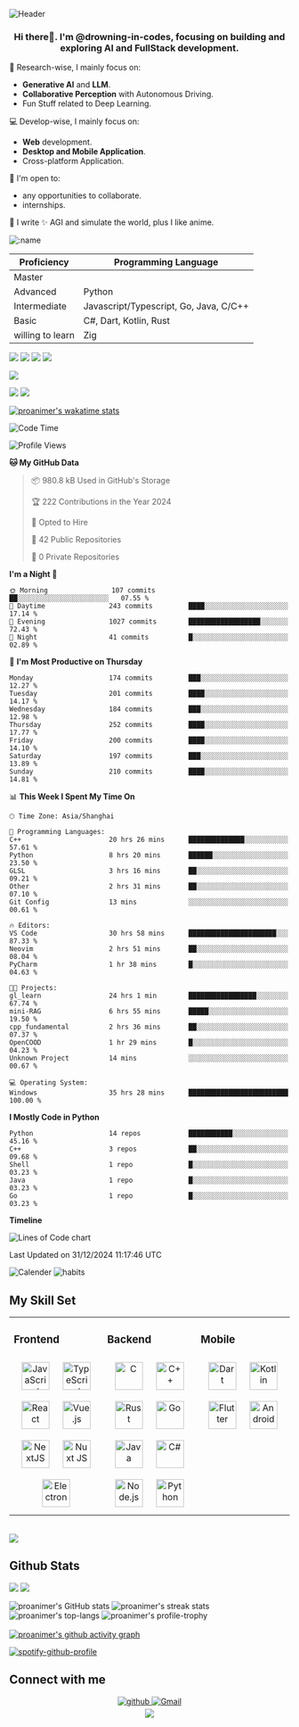 
![Header](./github-header-image.png)


### <div align="center">Hi there👋. I'm @drowning-in-codes, focusing on building and exploring AI and FullStack development.</div>  

🏫 Research-wise, I mainly focus on:
- **Generative AI** and **LLM**.
- **Collaborative Perception** with Autonomous Driving.
- Fun Stuff related to Deep Learning.

💻 Develop-wise, I mainly focus on: 
- **Web** development.  
- **Desktop and Mobile Application**.
- Cross-platform Application.

👐 I'm open to:
- any opportunities to collaborate.
- internships.

🍙 I write 
✨ AGI and simulate the world, plus I like anime.  
  
![:name](https://count.getloli.com/get/@:proanimer.github.readme)

 | Proficiency | Programming Language |
|--------------|------|
| Master       |  |
| Advanced      | Python |
| Intermediate         | Javascript/Typescript, Go, Java, C/C++   |
| Basic         | C#, Dart, Kotlin, Rust  |
| willing to learn         |  Zig  |
<div>
  <a href="http://sekyoro.top"><img src="https://img.shields.io/badge/Blog-sekyoro.top-brightgreen" /></a>
  <a href="http://www.proanimer.com"><img src="https://img.shields.io/badge/website-proanimer.com-blue" /></a>
  <pciture> <img src="https://stats.justsong.cn/api//website/?url=http://www.sekyoro.top/&style=flat&logo=Hexo"> <img src="https://komarev.com/ghpvc/?username=drowning-in-codes&&style=flat-square"  /></pciture>
</div>

<pciture><img src="./github-metrics.svg"/></pciture>
<br/> 

<picture><img src="./ayanami.png"/></picture>
<picture><img src="./metrics.plugin.anilist.svg"/></picture>

[![proanimer's wakatime stats](https://github-readme-stats.vercel.app/api/wakatime?username=proanimer)](https://github.com/anuraghazra/github-readme-stats&layout=compact)

<!--START_SECTION:waka-->
![Code Time](http://img.shields.io/badge/Code%20Time-2%2C008%20hrs%2012%20mins-blue)

![Profile Views](http://img.shields.io/badge/Profile%20Views-5-blue)

**🐱 My GitHub Data** 

> 📦 980.8 kB Used in GitHub's Storage 
 > 
> 🏆 222 Contributions in the Year 2024
 > 
> 💼 Opted to Hire
 > 
> 📜 42 Public Repositories 
 > 
> 🔑 0 Private Repositories 
 > 
**I'm a Night 🦉** 

```text
🌞 Morning                107 commits         ██░░░░░░░░░░░░░░░░░░░░░░░   07.55 % 
🌆 Daytime                243 commits         ████░░░░░░░░░░░░░░░░░░░░░   17.14 % 
🌃 Evening                1027 commits        ██████████████████░░░░░░░   72.43 % 
🌙 Night                  41 commits          █░░░░░░░░░░░░░░░░░░░░░░░░   02.89 % 
```
📅 **I'm Most Productive on Thursday** 

```text
Monday                   174 commits         ███░░░░░░░░░░░░░░░░░░░░░░   12.27 % 
Tuesday                  201 commits         ████░░░░░░░░░░░░░░░░░░░░░   14.17 % 
Wednesday                184 commits         ███░░░░░░░░░░░░░░░░░░░░░░   12.98 % 
Thursday                 252 commits         ████░░░░░░░░░░░░░░░░░░░░░   17.77 % 
Friday                   200 commits         ████░░░░░░░░░░░░░░░░░░░░░   14.10 % 
Saturday                 197 commits         ███░░░░░░░░░░░░░░░░░░░░░░   13.89 % 
Sunday                   210 commits         ████░░░░░░░░░░░░░░░░░░░░░   14.81 % 
```


📊 **This Week I Spent My Time On** 

```text
🕑︎ Time Zone: Asia/Shanghai

💬 Programming Languages: 
C++                      20 hrs 26 mins      ██████████████░░░░░░░░░░░   57.61 % 
Python                   8 hrs 20 mins       ██████░░░░░░░░░░░░░░░░░░░   23.50 % 
GLSL                     3 hrs 16 mins       ██░░░░░░░░░░░░░░░░░░░░░░░   09.21 % 
Other                    2 hrs 31 mins       ██░░░░░░░░░░░░░░░░░░░░░░░   07.10 % 
Git Config               13 mins             ░░░░░░░░░░░░░░░░░░░░░░░░░   00.61 % 

🔥 Editors: 
VS Code                  30 hrs 58 mins      ██████████████████████░░░   87.33 % 
Neovim                   2 hrs 51 mins       ██░░░░░░░░░░░░░░░░░░░░░░░   08.04 % 
PyCharm                  1 hr 38 mins        █░░░░░░░░░░░░░░░░░░░░░░░░   04.63 % 

🐱‍💻 Projects: 
gl_learn                 24 hrs 1 min        █████████████████░░░░░░░░   67.74 % 
mini-RAG                 6 hrs 55 mins       █████░░░░░░░░░░░░░░░░░░░░   19.50 % 
cpp_fundamental          2 hrs 36 mins       ██░░░░░░░░░░░░░░░░░░░░░░░   07.37 % 
OpenCOOD                 1 hr 29 mins        █░░░░░░░░░░░░░░░░░░░░░░░░   04.23 % 
Unknown Project          14 mins             ░░░░░░░░░░░░░░░░░░░░░░░░░   00.67 % 

💻 Operating System: 
Windows                  35 hrs 28 mins      █████████████████████████   100.00 % 
```

**I Mostly Code in Python** 

```text
Python                   14 repos            ███████████░░░░░░░░░░░░░░   45.16 % 
C++                      3 repos             ██░░░░░░░░░░░░░░░░░░░░░░░   09.68 % 
Shell                    1 repo              █░░░░░░░░░░░░░░░░░░░░░░░░   03.23 % 
Java                     1 repo              █░░░░░░░░░░░░░░░░░░░░░░░░   03.23 % 
Go                       1 repo              █░░░░░░░░░░░░░░░░░░░░░░░░   03.23 % 
```



**Timeline**

![Lines of Code chart](https://raw.githubusercontent.com/drowning-in-codes/drowning-in-codes/main/assets/bar_graph.png)


 Last Updated on 31/12/2024 11:17:46 UTC
<!--END_SECTION:waka-->

![Calender](./metrics.plugin.calendar.svg)
![habits](././metrics.plugin.habits.facts.svg)


## My Skill Set  
<table><tr><td valign="top" width="33%">

### Frontend  
<div align="center">  
<a href="https://www.javascript.com/" target="_blank"><img style="margin: 10px" src="https://profilinator.rishav.dev/skills-assets/javascript-original.svg" alt="JavaScript" height="50" /></a>
<a href="https://www.typescriptlang.org/" target="_blank"><img style="margin: 10px" src="https://profilinator.rishav.dev/skills-assets/typescript-original.svg" alt="TypeScript" height="50" /></a>  
<a href="https://reactjs.org/" target="_blank"><img style="margin: 10px" src="https://profilinator.rishav.dev/skills-assets/react-original-wordmark.svg" alt="React" height="50" /></a>  
<a href="https://vuejs.org/" target="_blank"><img style="margin: 10px" src="https://profilinator.rishav.dev/skills-assets/vuejs-original-wordmark.svg" alt="Vue.js" height="50" /></a>
<a href="https://nextjs.org/" target="_blank"><img style="margin: 10px" src="https://profilinator.rishav.dev/skills-assets/nextjs.png" alt="NextJS" height="50" /></a>  
<a href="https://nuxtjs.org/" target="_blank"><img style="margin: 10px" src="https://profilinator.rishav.dev/skills-assets/nuxt.png" alt="Nuxt JS" height="50" /></a>
<a href="https://www.electronjs.org/" target="_blank"><img style="margin: 10px" src="https://profilinator.rishav.dev/skills-assets/electron-original.svg" alt="Electron" height="50" /></a> 
</div>

</td><td valign="top" width="33%">

### Backend  
<div align="center">  
<a href="https://www.cprogramming.com/" target="_blank"><img style="margin: 10px" src="https://profilinator.rishav.dev/skills-assets/c-original.svg" alt="C" height="50" /></a>  
<a href="https://www.cplusplus.com/" target="_blank"><img style="margin: 10px" src="https://profilinator.rishav.dev/skills-assets/cplusplus-original.svg" alt="C++" height="50" /></a>
<a href="https://www.rust-lang.org/" target="_blank"><img style="margin: 10px" src="https://profilinator.rishav.dev/skills-assets/rust-plain.svg" alt="Rust" height="50" /></a> 
<a href="https://go.dev/" target="_blank"><img style="margin: 10px" src="https://profilinator.rishav.dev/skills-assets/go-original.svg" alt="Go" height="50" /></a> 
<a href="https://www.java.com/" target="_blank"><img style="margin: 10px" src="https://profilinator.rishav.dev/skills-assets/java-original-wordmark.svg" alt="Java" height="50" /></a> 
<a href="https://docs.microsoft.com/en-us/dotnet/csharp/" target="_blank"><img style="margin: 10px" src="https://profilinator.rishav.dev/skills-assets/csharp-original.svg" alt="C#" height="50" /></a>  
<a href="https://nodejs.org/" target="_blank"><img style="margin: 10px" src="https://profilinator.rishav.dev/skills-assets/nodejs-original-wordmark.svg" alt="Node.js" height="50" /></a> 
<a href="https://www.python.org/" target="_blank"><img style="margin: 10px" src="https://profilinator.rishav.dev/skills-assets/python-original.svg" alt="Python" height="50" /></a>  
</div>
</td><td valign="top" width="33%">



### Mobile  
<div align="center">  
<a href="https://dart.dev/" target="_blank"><img style="margin: 10px" src="https://profilinator.rishav.dev/skills-assets/dartlang-icon.svg" alt="Dart" height="50" /></a> 
<a href="https://kotlinlang.org/" target="_blank"><img style="margin: 10px" src="https://profilinator.rishav.dev/skills-assets/kotlinlang-icon.svg" alt="Kotlin" height="50" /></a>
<a href="https://flutter.dev/" target="_blank"><img style="margin: 10px" src="https://profilinator.rishav.dev/skills-assets/flutterio-icon.svg" alt="Flutter" height="50" /></a>    
<a href="https://www.android.com/intl/en_in/" target="_blank"><img style="margin: 10px" src="https://profilinator.rishav.dev/skills-assets/android-original-wordmark.svg" alt="Android" height="50" /></a>
</div>

</td></tr></table>  
<br/>  
<picture>
  <img src="./metrics.plugin.contributors.contributions.svg"/>
</picture>

## Github Stats  
<picture>
  <img src="./metrics.plugin.stars.svg"/>
</picture>
<picture>
  <img src="./metrics.plugin.topics.icons.svg"/>
</picture>

![proanimer's GitHub stats](https://github-readme-stats.vercel.app/api?username=drowning-in-codes&show_icons=true&count_private=true&hide_border=true&theme=tokyonight)
![proanimer's streak stats](https://github-readme-streak-stats.herokuapp.com/?user=drowning-in-codes)
<br/>
![proanimer's top-langs](https://github-readme-stats.vercel.app/api/top-langs/?username=drowning-in-codes&hide_border=true)
![proanimer's profile-trophy](https://github-profile-trophy.vercel.app/?username=drowning-in-codes)
<br/>  
[![proanimer's github activity graph](https://github-readme-activity-graph.vercel.app/graph?username=drowning-in-codes&theme=dracula)](https://github.com/ashutosh00710/github-readme-activity-graph)
<br/> 

[![spotify-github-profile](https://spotify-github-profile.vercel.app/api/view?uid=i5xl3kzlvei96gtnf2ukn0yuu&cover_image=true&theme=default&show_offline=false&background_color=121212&interchange=false)](https://github.com/kittinan/spotify-github-profile)
## Connect with me  
<div align="center">
<a href="https://github.com/drowning-in-codes" target="_blank">
<img src=https://img.shields.io/badge/github-%2324292e.svg?&style=for-the-badge&logo=github&logoColor=white alt=github style="margin-bottom: 5px;" />
</a>  
 <a href="mailto:bukalala174@gmail.com" target="_blank">
<img src=https://img.shields.io/badge/Gmail-%2324292e.svg?&style=for-the-badge&logo=Gmail&logoColor=white&color=red alt=Gmail style="margin-bottom: 5px;" />
</a>  
</div>  
<div align="center">
            <a href="https://www.buymeacoffee.com/bukalala172" target="_blank" style="display: inline-block;">
                <img       src="https://img.shields.io/badge/Donate-Buy%20Me%20A%20Coffee-orange.svg?style=flat-square&logo=buymeacoffee" 
                    align="center"
                />
            </a></div>
<br />


